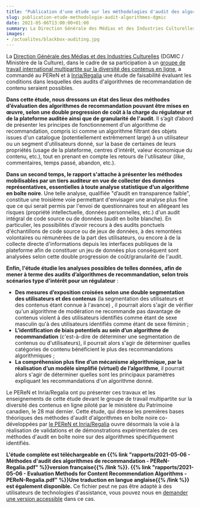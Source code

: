 ```yaml
---
title: "Publication d'une étude sur les méthodologies d'audit des algorithmes de recommandation de contenus"
slug: publication-etude-methodologie-audit-algorithmes-dgmic
date: 2021-05-06T13:00:00+01:00
summary: La Direction Générale des Médias et des Industries Culturelles (DGMIC / Ministère de la Culture), dans le cadre de sa partiticipation à un groupe de travail international multipartite sur la diversité des contenus en ligne, a commandé au PEReN et à Inria/Regalia une étude de faisabilité évaluant les conditions dans lesquelles des audits d'algorithmes de recommandation de contenu seraient possibles.
images:
- /actualites/blackbox-auditing.jpg
---
```


La [Direction Générale des Médias et des Industries Culturelles](https://www.culture.gouv.fr/Nous-connaitre/Organisation/La-direction-generale-des-medias-et-des-industries-culturelles) (DGMIC / Ministère de la Culture), dans le cadre de sa participation à un [groupe de travail international multipartite sur la diversité des contenus en ligne](https://www.canada.ca/fr/patrimoine-canadien/services/diversite-contenus-ere-numerique.html), a commandé au PEReN et à [Inria/Regalia][1] une étude de faisabilité évaluant les conditions dans lesquelles des audits d'algorithmes de recommandation de contenu seraient possibles.

**Dans cette étude, nous dressons un état des lieux des méthodes d’évaluation des algorithmes de recommandation pouvant être mises en œuvre, selon une double progression de coût à la charge du régulateur et de la plateforme auditée ainsi que de granularité de l'audit**. Il s’agit d’abord de présenter les principes de fonctionnement d'un algorithme de recommandation, compris ici comme un algorithme filtrant des objets issues d'un catalogue (potentiellement extrêmement large) à un utilisateur ou un segment d'utilisateurs donné, sur la base de certaines de leurs propriétés (usage de la plateforme, centres d'intérêt, valeur économique du contenu, etc.), tout en prenant en compte les retours de l'utilisateur (<em lang="en">like</em>, commentaires, temps passé, abandon, etc.).

**Dans un second temps, le rapport s'attache à présenter les méthodes mobilisables par un tiers auditeur en vue de collecter des données représentatives, essentielles à toute analyse statistique d’un algorithme en boîte noire**. Une telle analyse, qualifiée "d’audit en transparence faible", constitue une troisième voie permettant d'envisager une analyse plus fine que ce qui serait permis par l'envoi de questionnaires tout en allégeant les risques (propriété intellectuelle, données personnelles, etc.) d'un audit intégral de code source ou de données (audit en boîte blanche). En particulier, les possibilités d’avoir recours à des audits ponctuels d'échantillons de code source ou de jeux de données, à des remontées volontaires ou rémunérées de la part des utilisateurs, ou encore à de la collecte directe d'informations depuis les interfaces publiques de la plateforme afin de constituer un jeu de données plus conséquent sont analysées selon cette double progression de coût/granularité de l'audit.

**Enfin, l'étude étudie les analyses possibles de telles données, afin de mener à terme des audits d’algorithmes de recommandation, selon trois scénarios type d'intérêt pour un régulateur** :

* **Des mesures d’exposition croisées selon une double segmentation des utilisateurs et des contenus** (la segmentation des utilisateurs et des contenus étant connue à l'avance) , il pourrait alors s'agir de vérifier qu'un algorithme de modération ne recommande pas davantage de contenus violent à des utilisateurs identifiés comme étant de sexe masculin qu'à des utilisateurs identifiés comme étant de sexe féminin ;
* **L’identification de biais potentiels au sein d’un algorithme de recommandation** (c'est-à-dire de déterminer une segmentation de contenus ou d'utilisateurs), il pourrait alors s'agir de déterminer quelles catégories de contenu bénéficient le plus des recommandations algorithmiques ;
* **La compréhension plus fine d’un mécanisme algorithmique, par la réalisation d’un modèle simplifié (virtuel) de l’algorithme**, il pourrait alors s'agir de déterminer quelles sont les principaux paramètres expliquant les recommandations d'un algorithme donné.


Le PEReN et Inria/Regalia ont pu présenter ces travaux et les enseignements de cette étude devant le groupe de travail multipartite sur la diversité des contenus en ligne piloté par le ministère du Patrimoine canadien, le 28 mai dernier. Cette étude, qui dresse les premières bases théoriques des méthodes d'audit d'algorithmes en boîte noire co-développées par [le PEReN et Inria/Regalia](https://www.inria.fr/fr/regulation-plateformes-numeriques-peren-regalia) ouvre désormais la voie à la réalisation de validations et de démonstrations expérimentales de ces méthodes d'audit en boîte noire sur des algorithmes spécifiquement identifiés.


**L'étude complète est téléchargeable en {{% link "rapports/2021-05-06 - Méthodes d'audit des algorithmes de recommandation - PEReN-Regalia.pdf" %}}version française{{% /link %}}. {{% link "rapports/2021-05-06 - Evaluation Methods for Content Recommendation Algorithms - PEReN-Regalia.pdf" %}}Une traduction en langue anglaise{{% /link %}} est également disponible.** Ce fichier peut ne pas être adapté à des utilisateurs de technologies d'assistance, vous pouvez nous en [demander une version accessible](https://www.peren.gouv.fr/contact/) dans ce cas.


[1]: https://www.inria.fr/fr
